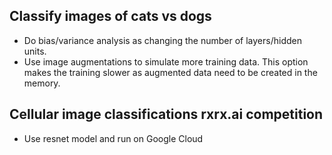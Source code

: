 ## Classify images of cats vs dogs
- Do bias/variance analysis as changing the number of layers/hidden units.
- Use image augmentations to simulate more training data. This option makes the training slower 
as augmented data need to be created in the memory.


## Cellular image classifications rxrx.ai competition
- Use resnet model and run on Google Cloud 


